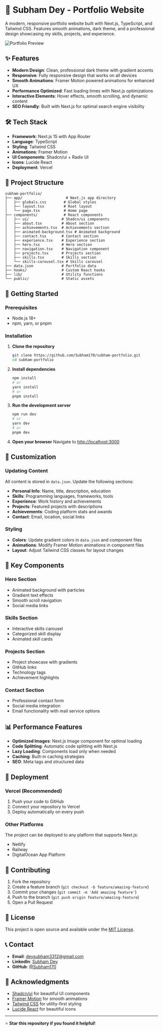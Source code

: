 # 🚀 Subham Dey - Portfolio Website

A modern, responsive portfolio website built with Next.js, TypeScript, and Tailwind CSS. Features smooth animations, dark theme, and a professional design showcasing my skills, projects, and experience.

![Portfolio Preview](https://i.imgur.com/your-image-url.png)

## ✨ Features

- **Modern Design**: Clean, professional dark theme with gradient accents
- **Responsive**: Fully responsive design that works on all devices
- **Smooth Animations**: Framer Motion powered animations for enhanced UX
- **Performance Optimized**: Fast loading times with Next.js optimizations
- **Interactive Elements**: Hover effects, smooth scrolling, and dynamic content
- **SEO Friendly**: Built with Next.js for optimal search engine visibility

## 🛠️ Tech Stack

- **Framework**: Next.js 15 with App Router
- **Language**: TypeScript
- **Styling**: Tailwind CSS
- **Animations**: Framer Motion
- **UI Components**: Shadcn/ui + Radix UI
- **Icons**: Lucide React
- **Deployment**: Vercel

## 📁 Project Structure

```
subham-portfolio/
├── app/                    # Next.js app directory
│   ├── globals.css        # Global styles
│   ├── layout.tsx         # Root layout
│   └── page.tsx           # Home page
├── components/            # React components
│   ├── ui/               # Shadcn/ui components
│   ├── about.tsx         # About section
│   ├── achievements.tsx  # Achievements section
│   ├── animated-background.tsx # Animated background
│   ├── contact.tsx       # Contact section
│   ├── experience.tsx    # Experience section
│   ├── hero.tsx          # Hero section
│   ├── navigation.tsx    # Navigation component
│   ├── projects.tsx      # Projects section
│   ├── skills.tsx        # Skills section
│   └── skills-carousel.tsx # Skills carousel
├── data.json             # Portfolio data
├── hooks/                # Custom React hooks
├── lib/                  # Utility functions
└── public/               # Static assets
```

## 🚀 Getting Started

### Prerequisites

- Node.js 18+ 
- npm, yarn, or pnpm

### Installation

1. **Clone the repository**
   ```bash
   git clone https://github.com/Subham170/subham-portfolio.git
   cd subham-portfolio
   ```

2. **Install dependencies**
   ```bash
   npm install
   # or
   yarn install
   # or
   pnpm install
   ```

3. **Run the development server**
   ```bash
   npm run dev
   # or
   yarn dev
   # or
   pnpm dev
   ```

4. **Open your browser**
   Navigate to [http://localhost:3000](http://localhost:3000)

## 📝 Customization

### Updating Content

All content is stored in `data.json`. Update the following sections:

- **Personal Info**: Name, title, description, education
- **Skills**: Programming languages, frameworks, tools
- **Experience**: Work history and achievements
- **Projects**: Featured projects with descriptions
- **Achievements**: Coding platform stats and awards
- **Contact**: Email, location, social links

### Styling

- **Colors**: Update gradient colors in `data.json` and component files
- **Animations**: Modify Framer Motion animations in component files
- **Layout**: Adjust Tailwind CSS classes for layout changes

## 🎨 Key Components

### Hero Section
- Animated background with particles
- Gradient text effects
- Smooth scroll navigation
- Social media links

### Skills Section
- Interactive skills carousel
- Categorized skill display
- Animated skill cards

### Projects Section
- Project showcase with gradients
- GitHub links
- Technology tags
- Achievement highlights

### Contact Section
- Professional contact form
- Social media integration
- Email functionality with mail service options

## 📊 Performance Features

- **Optimized Images**: Next.js Image component for optimal loading
- **Code Splitting**: Automatic code splitting with Next.js
- **Lazy Loading**: Components load only when needed
- **Caching**: Built-in caching strategies
- **SEO**: Meta tags and structured data

## 🚀 Deployment

### Vercel (Recommended)

1. Push your code to GitHub
2. Connect your repository to Vercel
3. Deploy automatically on every push

### Other Platforms

The project can be deployed to any platform that supports Next.js:
- Netlify
- Railway
- DigitalOcean App Platform

## 🤝 Contributing

1. Fork the repository
2. Create a feature branch (`git checkout -b feature/amazing-feature`)
3. Commit your changes (`git commit -m 'Add amazing feature'`)
4. Push to the branch (`git push origin feature/amazing-feature`)
5. Open a Pull Request

## 📄 License

This project is open source and available under the [MIT License](LICENSE).

## 📞 Contact

- **Email**: deysubham3312@gmail.com
- **LinkedIn**: [Subham Dey](https://www.linkedin.com/in/subham-dey-269096253/)
- **GitHub**: [@Subham170](https://github.com/Subham170)

## 🙏 Acknowledgments

- [Shadcn/ui](https://ui.shadcn.com/) for beautiful UI components
- [Framer Motion](https://www.framer.com/motion/) for smooth animations
- [Tailwind CSS](https://tailwindcss.com/) for utility-first styling
- [Lucide React](https://lucide.dev/) for beautiful icons

---

⭐ **Star this repository if you found it helpful!** 